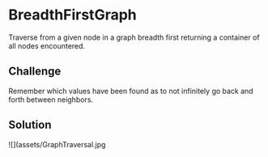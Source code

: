 # BreadthFirstGraph
Traverse from a given node in a graph breadth first returning a container of all nodes encountered.

## Challenge
Remember which values have been found as to not infinitely go back and forth between neighbors.


## Solution
![](assets/GraphTraversal.jpg
